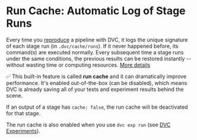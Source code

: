 # Run Cache: Automatic Log of Stage Runs

Every time you [reproduce](/doc/command-reference/repro) a pipeline with DVC, it
logs the unique signature of each stage run (in `.dvc/cache/runs`). If it never
happened before, its command(s) are executed normally. Every subsequent time a
<abbr>stage<abbr> runs under the same conditions, the previous results can be
restored instantly -- without wasting time or computing resources.
[More details](/doc/user-guide/project-structure/internal-files#run-cache)

✅ This built-in feature is called **run cache** and it can dramatically improve
performance. It's enabled out-of-the-box (can be disabled), which means DVC is
already saving all of your tests and experiment results behind the scene.

<admon type="warning">

If an output of a stage has `cache: false`, the run cache will be deactivated
for that stage.

</admon>

The run cache is also enabled when you use `dvc exp run` (see
[DVC Experiments](/doc/user-guide/experiment-management)).
